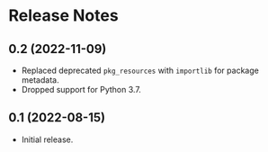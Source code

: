 # Release Notes

## 0.2 (2022-11-09)

- Replaced deprecated `pkg_resources` with `importlib` for package metadata.
- Dropped support for Python 3.7.

## 0.1 (2022-08-15)

 - Initial release.
